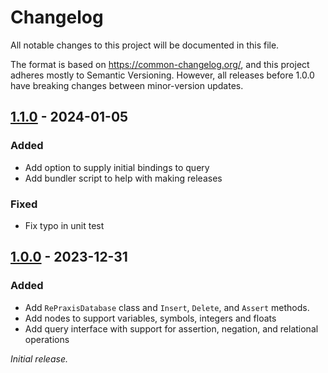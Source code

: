 # Changelog

All notable changes to this project will be documented in this file.

The format is based on <https://common-changelog.org/>, and this project adheres mostly to Semantic Versioning. However, all releases before 1.0.0 have breaking changes between minor-version updates.

## [1.1.0] - 2024-01-05

### Added

- Add option to supply initial bindings to query
- Add bundler script to help with making releases

### Fixed

- Fix typo in unit test

## [1.0.0] - 2023-12-31

### Added

- Add `RePraxisDatabase` class and `Insert`, `Delete`, and `Assert` methods.
- Add nodes to support variables, symbols, integers and floats
- Add query interface with support for assertion, negation, and relational operations

_Initial release._

[1.0.0]: https://github.com/ShiJbey/RePraxis/releases/tag/v1.0.0
[1.1.0]: https://github.com/ShiJbey/RePraxis/releases/tag/v1.1.0
